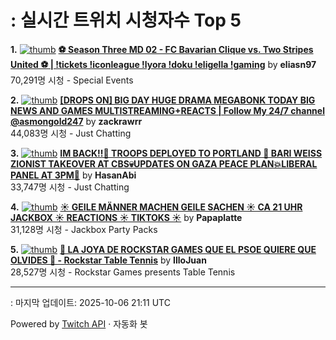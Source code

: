 # : 실시간 트위치 시청자수 Top 5

**1.** [![thumb](https://static-cdn.jtvnw.net/previews-ttv/live_user_eliasn97-320x180.jpg)](https://twitch.tv/eliasn97)
**[⚽ Season Three MD 02 - FC Bavarian Clique vs. Two Stripes United ⚽ | !tickets !iconleague !lyora !doku !eligella !gaming](https://twitch.tv/eliasn97)** by **eliasn97**<br>70,291명 시청  - Special Events

**2.** [![thumb](https://static-cdn.jtvnw.net/previews-ttv/live_user_zackrawrr-320x180.jpg)](https://twitch.tv/zackrawrr)
**[[DROPS ON] BIG DAY HUGE DRAMA MEGABONK TODAY BIG NEWS AND GAMES MULTISTREAMING+REACTS | Follow My 24/7 channel @asmongold247](https://twitch.tv/zackrawrr)** by **zackrawrr**<br>44,083명 시청  - Just Chatting

**3.** [![thumb](https://static-cdn.jtvnw.net/previews-ttv/live_user_hasanabi-320x180.jpg)](https://twitch.tv/HasanAbi)
**[IM BACK!!🗽 TROOPS DEPLOYED TO PORTLAND 🗽 BARI WEISS ZIONIST TAKEOVER AT CBS💀UPDATES ON GAZA PEACE PLAN💥LIBERAL PANEL AT 3PM🚨](https://twitch.tv/HasanAbi)** by **HasanAbi**<br>33,747명 시청  - Just Chatting

**4.** [![thumb](https://static-cdn.jtvnw.net/previews-ttv/live_user_papaplatte-320x180.jpg)](https://twitch.tv/Papaplatte)
**[☀️ GEILE MÄNNER MACHEN GEILE SACHEN ☀️ CA 21 UHR JACKBOX ☀️ REACTIONS ☀️ TIKTOKS ☀️](https://twitch.tv/Papaplatte)** by **Papaplatte**<br>31,128명 시청  - Jackbox Party Packs

**5.** [![thumb](https://static-cdn.jtvnw.net/previews-ttv/live_user_illojuan-320x180.jpg)](https://twitch.tv/IlloJuan)
**[🏓 LA JOYA DE ROCKSTAR GAMES QUE EL PSOE QUIERE QUE OLVIDES 🏓 - Rockstar Table Tennis](https://twitch.tv/IlloJuan)** by **IlloJuan**<br>28,527명 시청  - Rockstar Games presents Table Tennis


---
: 마지막 업데이트: 2025-10-06 21:11 UTC

Powered by [Twitch API](https://dev.twitch.tv/docs/api/reference) · 자동화 봇